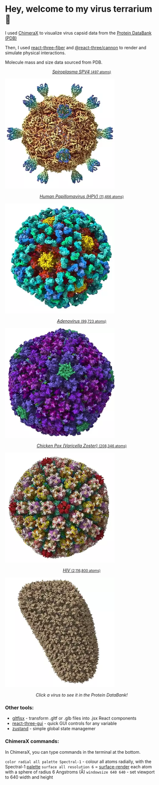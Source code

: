 # Hey, welcome to my virus terrarium 🦠

I used [ChimeraX](https://www.rbvi.ucsf.edu/chimerax/download.html) to visualize virus capsid data from the [Protein DataBank (PDB)](https://www.rcsb.org/)

Then, I used [react-three-fiber](https://github.com/pmndrs/react-three-fiber) and [@react-three/cannon](https://github.com/pmndrs/use-cannon) to render and simulate physical interactions.

Molecule mass and size data sourced from PDB.

<a href="https://www.rcsb.org/structure/1KVP">
  <p align="middle">
      <p align="middle"><i>Spiroplasma SPV4</i> <small>(497 atoms)</small></p>
      <img width="360" src="./public/models/viruses/Spiroplasma_SPV4.webp" />
  </p>
</a>
<a href="https://www.rcsb.org/structure/3J6R">
  <p align="middle">
      <p align="middle"><i>Human Papillomavirus (HPV)</i> <small>(11,466 atoms)</small></p>
      <img width="360" src="./public/models/viruses/hpv.webp" />
  </p>
</a>
<a href="https://www.rcsb.org/structure/6CGV">
  <p align="middle">
      <p align="middle"><i>Adenovirus</i> <small>(99,723 atoms)</small></p>
      <img width="360" src="./public/models/viruses/adenovirus.webp" />
  </p>
</a>
<a href="https://www.rcsb.org/structure/6LGN">
  <p align="middle">
      <p align="middle"><i>Chicken Pox (Varicella Zoster)</i> <small>(208,346 atoms)</small></p>
      <img width="360" src="./public/models/viruses/varicella_zoster.webp" />
  </p>
</a>
<a href="https://www.rcsb.org/structure/3J3Y">
  <p align="middle">
      <p align="middle"><i>HIV</i> <small>(2,116,800 atoms)</small></p>
      <img width="360" src="./public/models/viruses/hiv.webp" />
  </p>
</a>
<p align="middle">
  <i>Click a virus to see it in the Protein DataBank!</i>
</p>


### Other tools:

- [gltfjsx](https://github.com/pmndrs/gltfjsx) - transform .gltf or .glb files into .jsx React components
- [react-three-gui](https://github.com/birkir/react-three-gui) - quick GUI controls for any variable
- [zustand](https://github.com/pmndrs/zustand) - simple global state managemer

### ChimeraX commands:

In ChimeraX, you can type commands in the terminal at the bottom.

`color radial all palette Spectral-1` - colour all atoms radially, with the Spectral-1 [palette](https://www.rbvi.ucsf.edu/chimerax/docs/user/commands/color.html#palette-options)
`surface all resolution 6` = [surface-render](https://www.rbvi.ucsf.edu/chimerax/docs/user/commands/surface.html) each atom with a sphere of radius 6 Angstroms (Å)
`windowsize 640 640` - set viewport to 640 width and height
